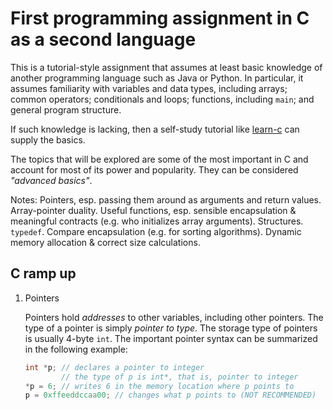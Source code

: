 # First programming assignment in C as a second language

This is a tutorial-style assignment that assumes at least basic knowledge of another programming language such as Java or Python. In particular, it assumes familiarity with variables and data types, including arrays; common operators; conditionals and loops; functions, including `main`; and general program structure.

If such knowledge is lacking, then a self-study tutorial like [learn-c](https://www.learn-c.org/) can supply the basics.

The topics that will be explored are some of the most important in C and account for most of its power and popularity. They can be considered _"advanced basics"_.

Notes:
Pointers, esp. passing them around as arguments and return values.
Array-pointer duality.
Useful functions, esp. sensible encapsulation & meaningful contracts (e.g. who initializes array arguments).
Structures.
`typedef`.
Compare encapsulation (e.g. for sorting algorithms).
Dynamic memory allocation & correct size calculations.

## C ramp up

1. Pointers

   Pointers hold _addresses_ to other variables, including other pointers. The type of a pointer is simply _pointer to type_. The storage type of pointers is usually 4-byte `int`. The important pointer syntax can be summarized in the following example:
   
   ```C
   int *p; // declares a pointer to integer
           // the type of p is int*, that is, pointer to integer
   *p = 6; // writes 6 in the memory location where p points to
   p = 0xffeeddccaa00; // changes what p points to (NOT RECOMMENDED)
   
   ```